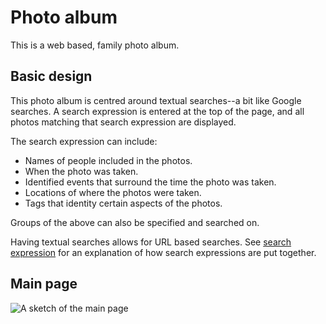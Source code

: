# Photo album
This is a web based, family photo album.

## Basic design
This photo album is centred around textual searches--a bit like Google searches.  A search expression is entered 
at the top of the page, and all photos matching that search expression are displayed.

The search expression can include:
- Names of people included in the photos.
- When the photo was taken.
- Identified events that surround the time the photo was taken.
- Locations of where the photos were taken.
- Tags that identity certain aspects of the photos.

Groups of the above can also be specified and searched on.

Having textual searches allows for URL based searches.  See [search expression](/photoalbum/search-expression.md) for an
explanation of how search expressions are put together.

## Main page

![A sketch of the main page](/photoalbum/assets/main-page-sketch.png)
